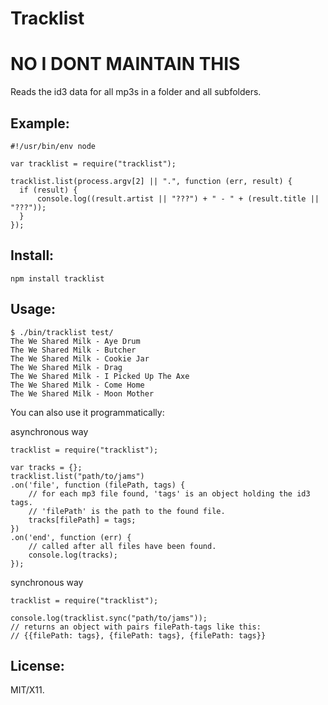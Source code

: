 # Tracklist

# NO I DONT MAINTAIN THIS

Reads the id3 data for all mp3s in a folder and all subfolders.

## Example:

    #!/usr/bin/env node

    var tracklist = require("tracklist");

    tracklist.list(process.argv[2] || ".", function (err, result) {
      if (result) {
          console.log((result.artist || "???") + " - " + (result.title || "???"));
      }
    });

## Install:

    npm install tracklist

## Usage:

    $ ./bin/tracklist test/
    The We Shared Milk - Aye Drum
    The We Shared Milk - Butcher
    The We Shared Milk - Cookie Jar
    The We Shared Milk - Drag
    The We Shared Milk - I Picked Up The Axe
    The We Shared Milk - Come Home
    The We Shared Milk - Moon Mother

You can also use it programmatically:

asynchronous way

    tracklist = require("tracklist");

    var tracks = {};
    tracklist.list("path/to/jams")
    .on('file', function (filePath, tags) {
        // for each mp3 file found, 'tags' is an object holding the id3 tags.
        // 'filePath' is the path to the found file.
        tracks[filePath] = tags;
    })
    .on('end', function (err) {
        // called after all files have been found.
        console.log(tracks);
    });

synchronous way

    tracklist = require("tracklist");

    console.log(tracklist.sync("path/to/jams"));
    // returns an object with pairs filePath-tags like this:
    // {{filePath: tags}, {filePath: tags}, {filePath: tags}}


## License:

MIT/X11.
